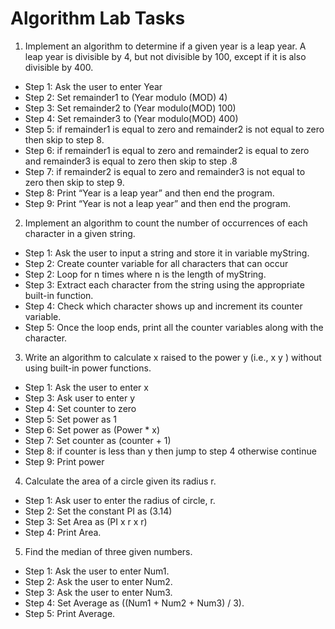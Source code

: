 # Algorithm Lab Tasks
1. Implement an algorithm to determine if a given year is a leap year. A leap year is divisible by 4, but not divisible by 100, except if it is also divisible by 400.

+ Step 1: Ask the user to enter Year
+ Step 2: Set remainder1 to (Year modulo (MOD) 4)
+ Step 3: Set remainder2 to (Year modulo(MOD) 100)
+ Step 4: Set remainder3 to (Year modulo(MOD) 400)
+ Step 5: if remainder1 is equal to zero and remainder2 is not equal to zero then skip to step 8.
+ Step 6: if remainder1 is equal to zero and remainder2 is equal to zero and remainder3 is equal to zero then skip to step .8
+ Step 7: if remainder2 is equal to zero and remainder3 is not equal to zero then skip to step 9.
+ Step 8: Print “Year is a leap year” and then end the program.
+ Step 9: Print “Year is not a leap year” and then end the program.


2. Implement an algorithm to count the number of occurrences of each character in a given string.

+ Step 1: Ask the user to input a string and store it in variable myString.
+ Step 2: Create counter variable for all characters that can occur
+ Step 2: Loop for n times where n is the length of myString.
+ Step 3: Extract each character from the string using the appropriate built-in function.
+ Step 4: Check which character shows up and increment its counter variable.
+ Step 5: Once the loop ends, print all the counter variables along with the character.


3. Write an algorithm to calculate x raised to the power y (i.e., x y ) without using built-in
power functions.

+ Step 1: Ask the user to enter x
+ Step 3: Ask user to enter y
+ Step 4: Set counter to zero
+ Step 5: Set power as 1
+ Step 6: Set power as (Power * x)
+ Step 7: Set counter as (counter + 1)
+ Step 8: if counter is less than y then jump to step 4 otherwise continue
+ Step 9: Print power


4. Calculate the area of a circle given its radius r.

+ Step 1: Ask user to enter the radius of circle, r.
+ Step 2: Set the constant PI as (3.14)
+ Step 3: Set Area as (PI x r x r)
+ Step 4: Print Area.

5. Find the median of three given numbers.

+ Step 1: Ask the user to enter Num1.
+ Step 2: Ask the user to enter Num2.
+ Step 3: Ask the user to enter Num3.
+ Step 4: Set Average as ((Num1 + Num2 + Num3) / 3).
+ Step 5: Print Average.

